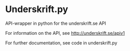 Underskrift.py
==============

API-wrapper in python for the underskrift.se API

For information on the API, see http://underskrift.se/apiv1

For further documentation, see code in underskrift.py
